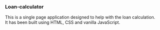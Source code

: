 ### Loan-calculator

This is a single page application designed to help with the loan calculation. It has been built using HTML, CSS and vanilla JavaScript.
